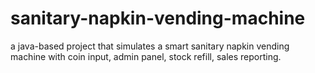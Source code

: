 # sanitary-napkin-vending-machine
a java-based project that simulates a smart sanitary napkin vending machine with coin input, admin panel, stock refill, sales reporting.
